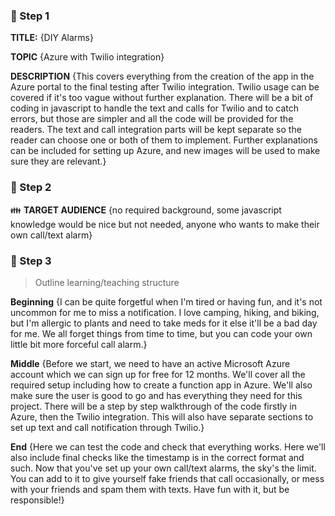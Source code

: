 ### :pushpin: Step 1
**TITLE:**
{DIY Alarms}

**TOPIC**
{Azure with Twilio integration}

**DESCRIPTION**
{This covers everything from the creation of the app in the Azure portal to the final testing after Twilio integration. Twilio usage can be covered if it's too vague without further explanation. There will be a bit of coding in javascript to handle the text and calls for Twilio and to catch errors, but those are simpler and all the code will be provided for the readers. The text and call integration parts will be kept separate so the reader can choose one or both of them to implement. Further explanations can be included for setting up Azure, and new images will be used to make sure they are relevant.}

### :pushpin: Step 2
:family: **TARGET AUDIENCE**
{no required background, some javascript knowledge would be nice but not needed, anyone who wants to make their own call/text alarm}

### :pushpin: Step 3
> Outline learning/teaching structure

**Beginning**
{I can be quite forgetful when I'm tired or having fun, and it's not uncommon for me to miss a notification. I love camping, hiking, and biking, but I'm allergic to plants and need to take meds for it else it'll be a bad day for me. We all forget things from time to time, but you can code your own little bit more forceful call alarm.}

**Middle**
{Before we start, we need to have an active Microsoft Azure account which we can sign up for free for 12 months. We'll cover all the required setup including how to create a function app in Azure. We'll also make sure the user is good to go and has everything they need for this project. There will be a step by step walkthrough of the code firstly in Azure, then the Twilio integration. This will also have separate sections to set up text and call notification through Twilio.}

**End**
{Here we can test the code and check that everything works. Here we'll also include final checks like the timestamp is in the correct format and such. Now that you've set up your own call/text alarms, the sky's the limit. You can add to it to give yourself fake friends that call occasionally, or mess with your friends and spam them with texts. Have fun with it, but be responsible!}